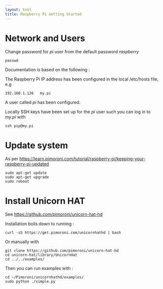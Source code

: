 ```yaml
---
layout: tool
title: Raspberry Pi Getting Started
---
```


# Network and Users

Change password for *pi* user from the default password *raspberry*

    passwd

Documentation is based on the following :

The Raspberry Pi IP address has been configured in the local /etc/hosts 
file, e.g

    192.168.1.126   my.pi

A user called *pi* has been configured.

Locally SSH keys have been set up for the *pi* user such you can log in to
*my.pi* with

    ssh pip@my.pi
    
# Update system
    
As per https://learn.pimoroni.com/tutorial/raspberry-pi/keeping-your-raspberry-pi-updated
    
    sudo apt-get update
    sudo apt-get upgrade
    sudo reboot
    
# Install Unicorn HAT

See https://github.com/pimoroni/unicorn-hat-hd

Installation boils down to running :

    curl -sS https://get.pimoroni.com/unicornhathd | bash

Or manually with

    git clone https://github.com/pimoroni/unicorn-hat-hd
    cd unicorn-hat/library/UnicornHat
    cd ../../examples/

Then you can run examples with :
    
    cd ~/Pimoroni/unicornhathd/examples/
    sudo python ./simple.py
    
